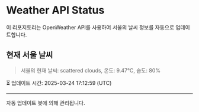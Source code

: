
# Weather API Status

이 리포지토리는 OpenWeather API를 사용하여 서울의 날씨 정보를 자동으로 업데이트합니다.

## 현재 서울 날씨
> 서울의 현재 날씨: scattered clouds, 온도: 9.47°C, 습도: 80%

⏳ 업데이트 시간: 2025-03-24 17:12:59 (UTC)

---
자동 업데이트 봇에 의해 관리됩니다.
